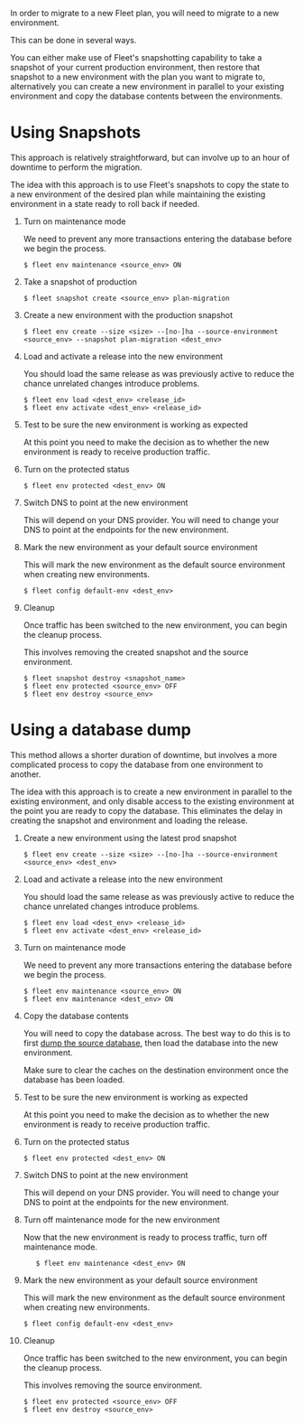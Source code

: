 In order to migrate to a new Fleet plan, you will need to migrate to a new environment.

This can be done in several ways.

You can either make use of Fleet's snapshotting capability to take a snapshot of your current production environment, then restore that snapshot to a new environment with the plan you want to migrate to, alternatively you can create a new environment in parallel to your existing environment and copy the database contents between the environments.

# Using Snapshots

This approach is relatively straightforward, but can involve up to an hour of downtime to perform the migration.

The idea with this approach is to use Fleet's snapshots to copy the state to a new environment of the desired plan
while maintaining the existing environment in a state ready to roll back if needed.

1. Turn on maintenance mode

      We need to prevent any more transactions entering the database before we begin the process.

      ```
      $ fleet env maintenance <source_env> ON
      ```

1. Take a snapshot of production

      ```
      $ fleet snapshot create <source_env> plan-migration
      ```

1. Create a new environment with the production snapshot

      ```
      $ fleet env create --size <size> --[no-]ha --source-environment <source_env> --snapshot plan-migration <dest_env>
      ```

1. Load and activate a release into the new environment

      You should load the same release as was previously active to reduce the chance unrelated changes
      introduce problems.

      ```
      $ fleet env load <dest_env> <release_id>
      $ fleet env activate <dest_env> <release_id>
      ```

1. Test to be sure the new environment is working as expected

      At this point you need to make the decision as to whether the new environment is ready to
      receive production traffic.

1. Turn on the protected status

      ```
      $ fleet env protected <dest_env> ON
      ```

1. Switch DNS to point at the new environment

      This will depend on your DNS provider. You will need to change your DNS to point at the endpoints for the new environment.

1. Mark the new environment as your default source environment

      This will mark the new environment as the default source environment when creating new environments.

      ```
      $ fleet config default-env <dest_env>
      ```

1. Cleanup

      Once traffic has been switched to the new environment, you can begin the cleanup process.

      This involves removing the created snapshot and the source environment.

      ```
      $ fleet snapshot destroy <snapshot_name>
      $ fleet env protected <source_env> OFF
      $ fleet env destroy <source_env>
      ```

# Using a database dump

This method allows a shorter duration of downtime, but involves a more complicated process to copy the database from one environment to another.

The idea with this approach is to create a new environment in parallel to the existing environment, and only disable access to the existing environment at the point you are ready to copy the database. This eliminates the delay in creating the snapshot and environment and loading the release.

1. Create a new environment using the latest prod snapshot

      ```
      $ fleet env create --size <size> --[no-]ha --source-environment <source_env> <dest_env>
      ```

1. Load and activate a release into the new environment

      You should load the same release as was previously active to reduce the chance unrelated changes
      introduce problems.

      ```
      $ fleet env load <dest_env> <release_id>
      $ fleet env activate <dest_env> <release_id>
      ```

1. Turn on maintenance mode

      We need to prevent any more transactions entering the database before we begin the process.

      ```
      $ fleet env maintenance <source_env> ON
      $ fleet env maintenance <dest_env> ON
      ```

1. Copy the database contents

      You will need to copy the database across. The best way to do this is to first
      [dump the source database](/how-to/manage-databases/#dumping-a-database), then
      load the database into the new environment.

      Make sure to clear the caches on the destination environment once the database has been loaded.

1. Test to be sure the new environment is working as expected

      At this point you need to make the decision as to whether the new environment is ready to
      receive production traffic.

1. Turn on the protected status

      ```
      $ fleet env protected <dest_env> ON
      ```

1. Switch DNS to point at the new environment

      This will depend on your DNS provider. You will need to change your DNS to point at the endpoints for the new environment.

1. Turn off maintenance mode for the new environment

      Now that the new environment is ready to process traffic, turn off maintenance mode.

      ```
         $ fleet env maintenance <dest_env> ON
      ```

1. Mark the new environment as your default source environment

      This will mark the new environment as the default source environment when creating new environments.

      ```
      $ fleet config default-env <dest_env>
      ```

1. Cleanup

      Once traffic has been switched to the new environment, you can begin the cleanup process.

      This involves removing the source environment.

      ```
      $ fleet env protected <source_env> OFF
      $ fleet env destroy <source_env>
      ```

